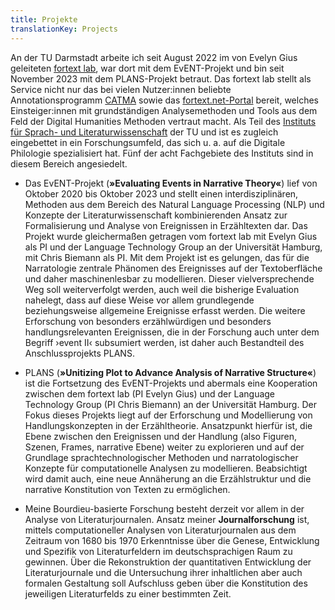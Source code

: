 ```yaml
---
title: Projekte
translationKey: Projects
---
```

An der TU Darmstadt arbeite ich seit August 2022 im von Evelyn Gius geleiteten [fortext lab](https://fortext.org/de/), war dort mit dem EvENT-Projekt und bin seit November 2023 mit dem PLANS-Projekt betraut. Das fortext lab stellt als Service nicht nur das bei vielen Nutzer:innen beliebte Annotationsprogramm [CATMA](https://catma.de/) sowie das [fortext.net-Portal](https://fortext.net/) bereit, welches Einsteiger:innen mit grundständigen Analysemethoden und Tools aus dem Feld der Digital Humanities Methoden vertraut macht. Als Teil des [Instituts für Sprach- und Literaturwissenschaft](https://www.linglit.tu-darmstadt.de/institutlinglit/index.de.jsp) der TU und ist es zugleich eingebettet in ein Forschungsumfeld, das sich u. a. auf die Digitale Philologie spezialisiert hat. Fünf der acht Fachgebiete des Instituts sind in diesem Bereich angesiedelt.

* Das EvENT-Projekt (**»Evaluating Events in Narrative Theory«**) lief von Oktober 2020 bis Oktober 2023 und stellt einen interdisziplinären, Methoden aus dem Bereich des Natural Language Processing (NLP) und Konzepte der Literaturwissenschaft kombinierenden Ansatz zur Formalisierung und Analyse von Ereignissen in Erzähltexten dar. Das Projekt wurde gleichermaßen getragen vom fortext lab mit Evelyn Gius als PI und der Language Technology Group an der Universität Hamburg, mit Chris Biemann als PI. Mit dem Projekt ist es gelungen, das für die Narratologie zentrale Phänomen des Ereignisses auf der Textoberfläche und daher maschinenlesbar zu modellieren. Dieser vielversprechende Weg soll weiterverfolgt werden, auch weil die bisherige Evaluation nahelegt, dass auf diese Weise vor allem grundlegende beziehungsweise allgemeine Ereignisse erfasst werden. Die weitere Erforschung von besonders erzählwürdigen und besonders handlungsrelevanten Ereignissen, die in der Forschung auch unter dem Begriff ›event II‹ subsumiert werden, ist daher auch Bestandteil des Anschlussprojekts PLANS.

* PLANS (**»Unitizing Plot to Advance Analysis of Narrative Structure«**) ist die Fortsetzung des EvENT-Projekts und abermals eine Kooperation zwischen dem fortext lab (PI Evelyn Gius) und der Language Technology Group (PI Chris Biemann) an der Universität Hamburg. Der Fokus dieses Projekts liegt auf der Erforschung und Modellierung von Handlungskonzepten in der Erzähltheorie. Ansatzpunkt hierfür ist, die Ebene zwischen den Ereignissen und der Handlung (also Figuren, Szenen, Frames, narrative Ebene) weiter zu explorieren und auf der Grundlage sprachtechnologischer Methoden und narratologischer Konzepte für computationelle Analysen zu modellieren. Beabsichtigt wird damit auch, eine neue Annäherung an die Erzählstruktur und die narrative Konstitution von Texten zu ermöglichen.

* Meine Bourdieu-basierte Forschung besteht derzeit vor allem in der Analyse von Literaturjournalen. Ansatz meiner **Journalforschung** ist, mittels computationeller Analysen von Literaturjournalen aus dem Zeitraum von 1680 bis 1970 Erkenntnisse über die Genese, Entwicklung und Spezifik von Literaturfeldern im deutschsprachigen Raum zu gewinnen. Über die Rekonstruktion der quantitativen Entwicklung der Literaturjournale und die Untersuchung ihrer inhaltlichen aber auch formalen Gestaltung soll Aufschluss geben über die Konstitution des jeweiligen Literaturfelds zu einer bestimmten Zeit. 
